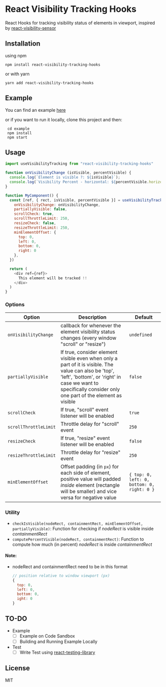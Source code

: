 # React Visibility Tracking Hooks

React Hooks for tracking visibility status of elements in viewport, inspired by [react-visibility-sensor](https://github.com/joshwnj/react-visibility-sensor)


Installation
----

using npm

```shell
npm install react-visibility-tracking-hooks
```

or with yarn

```shell
yarn add react-visibility-tracking-hooks
```


Example
----

You can find an example [here](https://svnnynior.github.io/react-visibility-tracking-hooks/)

or if you want to run it locally, clone this project and then:

```shell
 cd example
 npm install
 npm start
```

Usage
---

```js
import useVisibilityTracking from "react-visibility-tracking-hooks"

function onVisibilityChange (isVisible, percentVisible) {
  console.log(`Element is visible ?: ${isVisible}`);
  console.log(`Visibility Percent - horizontal: ${percentVisible.horizontalPercent} - vertical: ${percentVisible.verticalPercent} - overall: ${percentVisible.overallPercent}`);
}

function MyComponent() {
  const [ref, { rect, isVisible, percentVisible }] = useVisibilityTracking({
    onVisibilityChange: onVisibilityChange,
    partiallyVisible: false,
    scrollCheck: true,
    scrollThrottleLimit: 250,
    resizeCheck: false,
    resizeThrottleLimit: 250,
    minElementOffset: {
      top: 0,
      left: 0,
      bottom: 0,
      right: 0
    },
  })

  return (
    <div ref={ref}>
      This element will be tracked !!
    </div>
  )
}
```

### Options


| Option                | Description                                                                                                                                                                                                          | Default                                    |
| --------------------- | -------------------------------------------------------------------------------------------------------------------------------------------------------------------------------------------------------------------- | ------------------------------------------ |
| `onVisibilityChange`  | callback for whenever the element visibility status changes (every window "scroll" or "resize")                                                                                                                      | `undefined`                                |
| `partiallyVisible`    | If true, consider element visible even when only a part of it is visible. The value can also be 'top', 'left', 'bottom', or 'right' in case we want to specifically consider only one part of the element as visible | `false`                                    |
| `scrollCheck`         | If true, "scroll" event listener will be enabled                                                                                                                                                                     | `true`                                     |
| `scrollThrottleLimit` | Throttle delay for "scroll" event                                                                                                                                                                                    | `250`                                      |
| `resizeCheck`         | If true, "resize" event listener will be enabled                                                                                                                                                                     | `false`                                    |
| `resizeThrottleLimit` | Throttle delay for "resize" event                                                                                                                                                                                    | `250`                                      |
| `minElementOffset`    | Offset padding (in `px`) for each side of element, positive value will padded *inside* element (rectangle will be smaller) and vice versa for negative value                                                         | `{ top: 0, left: 0, bottom: 0, right: 0 }` |
    
### Utility

- `checkIsVisible(nodeRect, containmentRect, minElementOffset, partiallyVisible)`: Function for checking if *nodeRect* is visible inside *containmentRect* 
- `computePercentVisible(nodeRect, containmentRect)`: Function to compute how much (in percent) *nodeRect* is inside *containmentRect*

#### Note: 
- nodeRect and containmentRect need to be in this format 
  ```javascript
  // position relative to window viewport (px)
  { 
    top: 0, 
    left: 0, 
    bottom: 0, 
    ight: 0 
  }
  ```

TO-DO
----
- Example
  - [ ] Example on Code Sandbox
  - [ ] Building and Running Example Locally

- Test
  - [ ] Write Test using [react-testing-library](https://github.com/testing-library/react-testing-library)

License
----

MIT
